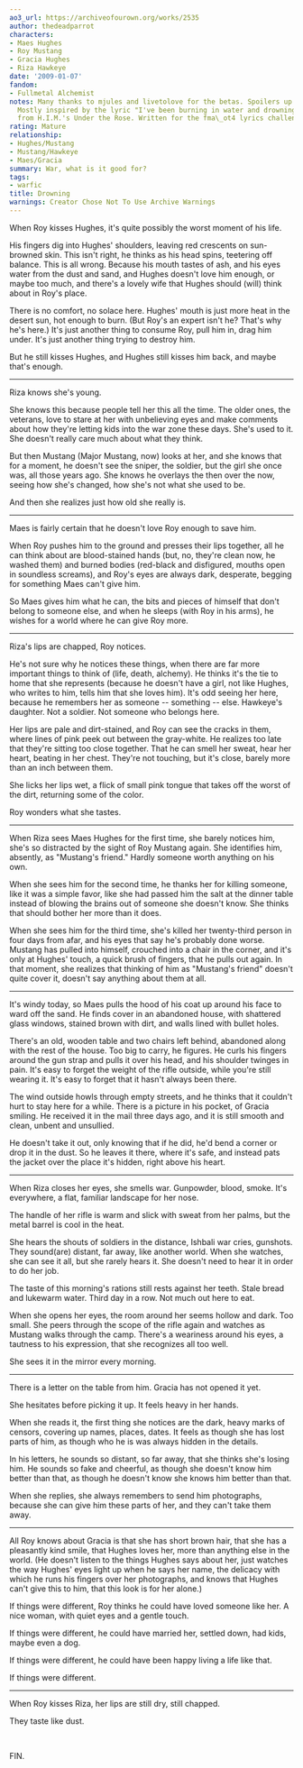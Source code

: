 ```yaml
---
ao3_url: https://archiveofourown.org/works/2535
author: thedeadparrot
characters:
- Maes Hughes
- Roy Mustang
- Gracia Hughes
- Riza Hawkeye
date: '2009-01-07'
fandom:
- Fullmetal Alchemist
notes: Many thanks to mjules and livetolove for the betas. Spoilers up to Chap 59.
  Mostly inspired by the lyric "I've been burning in water and drowning in flame."
  from H.I.M.'s Under the Rose. Written for the fma\_ot4 lyrics challenge.
rating: Mature
relationship:
- Hughes/Mustang
- Mustang/Hawkeye
- Maes/Gracia
summary: War, what is it good for?
tags:
- warfic
title: Drowning
warnings: Creator Chose Not To Use Archive Warnings
---
```


When Roy kisses Hughes, it's quite possibly the worst moment of his life.

His fingers dig into Hughes' shoulders, leaving red crescents on sun-browned skin. This isn't right, he thinks as his head spins, teetering off balance. This is all wrong. Because his mouth tastes of ash, and his eyes water from the dust and sand, and Hughes doesn't love him enough, or maybe too much, and there's a lovely wife that Hughes should (will) think about in Roy's place.

There is no comfort, no solace here. Hughes' mouth is just more heat in the desert sun, hot enough to burn. (But Roy's an expert isn't he? That's why he's here.) It's just another thing to consume Roy, pull him in, drag him under. It's just another thing trying to destroy him.

But he still kisses Hughes, and Hughes still kisses him back, and maybe that's enough.



---

Riza knows she's young.

She knows this because people tell her this all the time. The older ones, the veterans, love to stare at her with unbelieving eyes and make comments about how they're letting kids into the war zone these days. She's used to it. She doesn't really care much about what they think.

But then Mustang (Major Mustang, now) looks at her, and she knows that for a moment, he doesn't see the sniper, the soldier, but the girl she once was, all those years ago. She knows he overlays the then over the now, seeing how she's changed, how she's not what she used to be.

And then she realizes just how old she really is.



---

Maes is fairly certain that he doesn't love Roy enough to save him.

When Roy pushes him to the ground and presses their lips together, all he can think about are blood-stained hands (but, no, they're clean now, he washed them) and burned bodies (red-black and disfigured, mouths open in soundless screams), and Roy's eyes are always dark, desperate, begging for something Maes can't give him.

So Maes gives him what he can, the bits and pieces of himself that don't belong to someone else, and when he sleeps (with Roy in his arms), he wishes for a world where he can give Roy more.



---

Riza's lips are chapped, Roy notices.

He's not sure why he notices these things, when there are far more important things to think of (life, death, alchemy). He thinks it's the tie to home that she represents (because he doesn't have a girl, not like Hughes, who writes to him, tells him that she loves him). It's odd seeing her here, because he remembers her as someone -- something -- else. Hawkeye's daughter. Not a soldier. Not someone who belongs here.

Her lips are pale and dirt-stained, and Roy can see the cracks in them, where lines of pink peek out between the gray-white. He realizes too late that they're sitting too close together. That he can smell her sweat, hear her heart, beating in her chest. They're not touching, but it's close, barely more than an inch between them.

She licks her lips wet, a flick of small pink tongue that takes off the worst of the dirt, returning some of the color.

Roy wonders what she tastes.



---

When Riza sees Maes Hughes for the first time, she barely notices him, she's so distracted by the sight of Roy Mustang again. She identifies him, absently, as "Mustang's friend." Hardly someone worth anything on his own.

When she sees him for the second time, he thanks her for killing someone, like it was a simple favor, like she had passed him the salt at the dinner table instead of blowing the brains out of someone she doesn't know. She thinks that should bother her more than it does.

When she sees him for the third time, she's killed her twenty-third person in four days from afar, and his eyes that say he's probably done worse. Mustang has pulled into himself, crouched into a chair in the corner, and it's only at Hughes' touch, a quick brush of fingers, that he pulls out again. In that moment, she realizes that thinking of him as "Mustang's friend" doesn't quite cover it, doesn't say anything about them at all.



---

It's windy today, so Maes pulls the hood of his coat up around his face to ward off the sand. He finds cover in an abandoned house, with shattered glass windows, stained brown with dirt, and walls lined with bullet holes.

There's an old, wooden table and two chairs left behind, abandoned along with the rest of the house. Too big to carry, he figures. He curls his fingers around the gun strap and pulls it over his head, and his shoulder twinges in pain. It's easy to forget the weight of the rifle outside, while you're still wearing it. It's easy to forget that it hasn't always been there.

The wind outside howls through empty streets, and he thinks that it couldn't hurt to stay here for a while. There is a picture in his pocket, of Gracia smiling. He received it in the mail three days ago, and it is still smooth and clean, unbent and unsullied.

He doesn't take it out, only knowing that if he did, he'd bend a corner or drop it in the dust. So he leaves it there, where it's safe, and instead pats the jacket over the place it's hidden, right above his heart.



---

When Riza closes her eyes, she smells war. Gunpowder, blood, smoke. It's everywhere, a flat, familiar landscape for her nose.

The handle of her rifle is warm and slick with sweat from her palms, but the metal barrel is cool in the heat.

She hears the shouts of soldiers in the distance, Ishbali war cries, gunshots. They sound(are) distant, far away, like another world. When she watches, she can see it all, but she rarely hears it. She doesn't need to hear it in order to do her job.

The taste of this morning's rations still rests against her teeth. Stale bread and lukewarm water. Third day in a row. Not much out here to eat.

When she opens her eyes, the room around her seems hollow and dark. Too small. She peers through the scope of the rifle again and watches as Mustang walks through the camp. There's a weariness around his eyes, a tautness to his expression, that she recognizes all too well.

She sees it in the mirror every morning.



---

There is a letter on the table from him. Gracia has not opened it yet.

She hesitates before picking it up. It feels heavy in her hands.

When she reads it, the first thing she notices are the dark, heavy marks of censors, covering up names, places, dates. It feels as though she has lost parts of him, as though who he is was always hidden in the details.

In his letters, he sounds so distant, so far away, that she thinks she's losing him. He sounds so fake and cheerful, as though she doesn't know him better than that, as though he doesn't know she knows him better than that.

When she replies, she always remembers to send him photographs, because she can give him these parts of her, and they can't take them away.



---

All Roy knows about Gracia is that she has short brown hair, that she has a pleasantly kind smile, that Hughes loves her, more than anything else in the world. (He doesn't listen to the things Hughes says about her, just watches the way Hughes' eyes light up when he says her name, the delicacy with which he runs his fingers over her photographs, and knows that Hughes can't give this to him, that this look is for her alone.)

If things were different, Roy thinks he could have loved someone like her. A nice woman, with quiet eyes and a gentle touch.

If things were different, he could have married her, settled down, had kids, maybe even a dog.

If things were different, he could have been happy living a life like that.

If things were different.



---

When Roy kisses Riza, her lips are still dry, still chapped.

They taste like dust.

 

FIN.